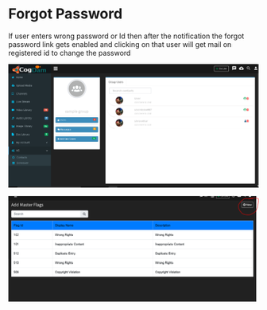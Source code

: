 # Forgot Password

If user enters wrong password or Id then after the notification the forgot password link gets enabled and clicking on that user will get mail on registered id to change the password

![](../.gitbook/assets/image%20%28191%29.png)

![](../.gitbook/assets/image%20%28203%29.png)



